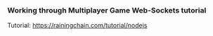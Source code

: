 ### Working through Multiplayer Game Web-Sockets tutorial

Tutorial: https://rainingchain.com/tutorial/nodejs
